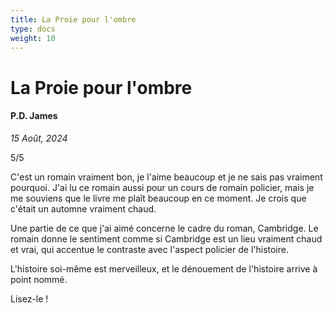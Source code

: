 ```yaml
---
title: La Proie pour l'ombre
type: docs
weight: 10
---
```


# La Proie pour l'ombre

#### P.D. James

*15 Août, 2024*

5/5

C'est un romain vraiment bon, je l'aime beaucoup et je ne sais pas vraiment pourquoi. J'ai lu ce romain aussi pour un cours de romain policier, mais je me souviens que le livre me plaît beaucoup en ce moment. Je crois que c'était un automne vraiment chaud.  

Une partie de ce que j'ai aimé concerne le cadre du roman, Cambridge. Le romain donne le sentiment comme si Cambridge est un lieu vraiment chaud et vrai, qui accentue le contraste avec l'aspect policier de l'histoire.  

L'histoire soi-même est merveilleux, et le dénouement de l'histoire arrive à point nommé.  

Lisez-le !

